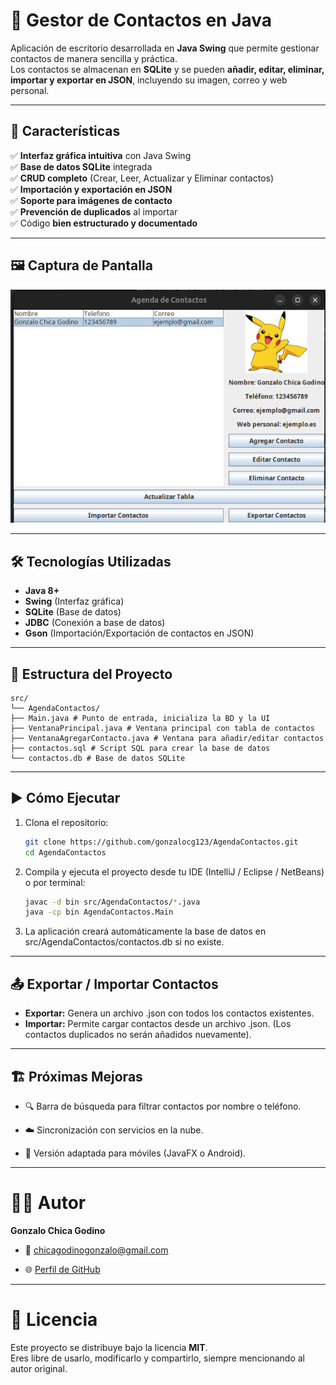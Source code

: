 # 📇 Gestor de Contactos en Java

Aplicación de escritorio desarrollada en **Java Swing** que permite gestionar contactos de manera sencilla y práctica.  
Los contactos se almacenan en **SQLite** y se pueden **añadir, editar, eliminar, importar y exportar en JSON**, incluyendo su imagen, correo y web personal.

---

## 🚀 Características

✅ **Interfaz gráfica intuitiva** con Java Swing  
✅ **Base de datos SQLite** integrada  
✅ **CRUD completo** (Crear, Leer, Actualizar y Eliminar contactos)  
✅ **Importación y exportación en JSON**  
✅ **Soporte para imágenes de contacto**  
✅ **Prevención de duplicados** al importar  
✅ Código **bien estructurado y documentado**

---

## 🖼️ Captura de Pantalla

![Agenda de Contactos](./screenshot.png)

---

## 🛠️ Tecnologías Utilizadas

- **Java 8+**
- **Swing** (Interfaz gráfica)
- **SQLite** (Base de datos)
- **JDBC** (Conexión a base de datos)
- **Gson** (Importación/Exportación de contactos en JSON)

---

## 📂 Estructura del Proyecto

    src/
    └── AgendaContactos/
    ├── Main.java # Punto de entrada, inicializa la BD y la UI
    ├── VentanaPrincipal.java # Ventana principal con tabla de contactos
    ├── VentanaAgregarContacto.java # Ventana para añadir/editar contactos
    ├── contactos.sql # Script SQL para crear la base de datos
    └── contactos.db # Base de datos SQLite


---

## ▶️ Cómo Ejecutar

1. Clona el repositorio:
   ```bash
   git clone https://github.com/gonzalocg123/AgendaContactos.git
   cd AgendaContactos
2. Compila y ejecuta el proyecto desde tu IDE (IntelliJ / Eclipse / NetBeans) o por terminal:
    ```bash
    javac -d bin src/AgendaContactos/*.java
    java -cp bin AgendaContactos.Main
3. La aplicación creará automáticamente la base de datos en src/AgendaContactos/contactos.db si no existe.

---

## 📤 Exportar / Importar Contactos

- **Exportar:** Genera un archivo .json con todos los contactos existentes.
- **Importar:** Permite cargar contactos desde un archivo .json.
(Los contactos duplicados no serán añadidos nuevamente).

---

## 🏗️ Próximas Mejoras
- 🔍 Barra de búsqueda para filtrar contactos por nombre o teléfono.

- ☁️ Sincronización con servicios en la nube.

- 📱 Versión adaptada para móviles (JavaFX o Android).

---

# 👨‍💻 Autor

**Gonzalo Chica Godino**

- 📧 chicagodinogonzalo@gmail.com

- 🌐 [Perfil de GitHub](https://github.com/gonzalocg123)

---

# 📜 Licencia

Este proyecto se distribuye bajo la licencia **MIT**.  
Eres libre de usarlo, modificarlo y compartirlo, siempre mencionando al autor original.
